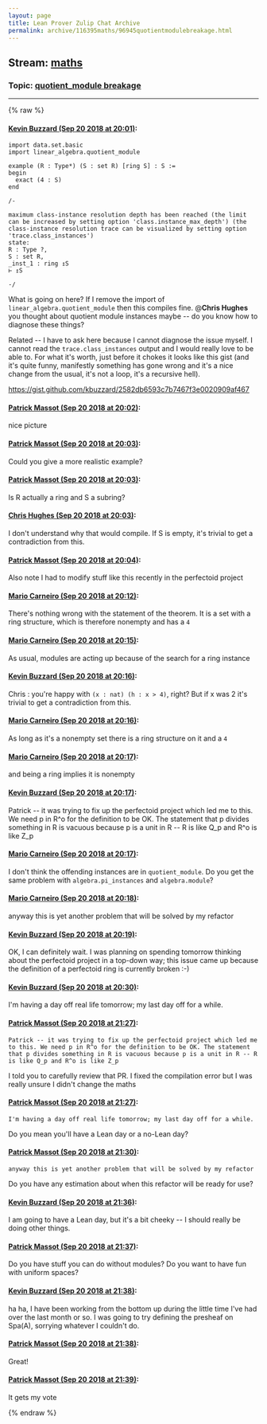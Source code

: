 ```yaml
---
layout: page
title: Lean Prover Zulip Chat Archive 
permalink: archive/116395maths/96945quotientmodulebreakage.html
---
```


## Stream: [maths](index.html)
### Topic: [quotient_module breakage](96945quotientmodulebreakage.html)

---


{% raw %}
#### [ Kevin Buzzard (Sep 20 2018 at 20:01)](https://leanprover.zulipchat.com/#narrow/stream/116395-maths/topic/quotient_module%20breakage/near/134325716):
```lean
import data.set.basic
import linear_algebra.quotient_module

example (R : Type*) (S : set R) [ring S] : S :=
begin
  exact (4 : S)
end

/-

maximum class-instance resolution depth has been reached (the limit can be increased by setting option 'class.instance_max_depth') (the class-instance resolution trace can be visualized by setting option 'trace.class_instances')
state:
R : Type ?,
S : set R,
_inst_1 : ring ↥S
⊢ ↥S

-/
```

What is going on here? If I remove the import of `linear_algebra.quotient_module` then this compiles fine. @**Chris Hughes** you thought about quotient module instances maybe -- do you know how to diagnose these things?

Related -- I have to ask here because I cannot diagnose the issue myself.  I cannot read the `trace.class_instances` output and I would really love to be able to. For what it's worth, just before it chokes it looks like this gist (and it's quite funny, manifestly something has gone wrong and it's a nice change from the usual, it's not a loop, it's a recursive hell).

https://gist.github.com/kbuzzard/2582db6593c7b7467f3e0020909af467

#### [ Patrick Massot (Sep 20 2018 at 20:02)](https://leanprover.zulipchat.com/#narrow/stream/116395-maths/topic/quotient_module%20breakage/near/134325803):
nice picture

#### [ Patrick Massot (Sep 20 2018 at 20:03)](https://leanprover.zulipchat.com/#narrow/stream/116395-maths/topic/quotient_module%20breakage/near/134325866):
Could you give a more realistic example?

#### [ Patrick Massot (Sep 20 2018 at 20:03)](https://leanprover.zulipchat.com/#narrow/stream/116395-maths/topic/quotient_module%20breakage/near/134325879):
Is R actually a ring and S a subring?

#### [ Chris Hughes (Sep 20 2018 at 20:03)](https://leanprover.zulipchat.com/#narrow/stream/116395-maths/topic/quotient_module%20breakage/near/134325883):
I don't understand why that would compile. If S is empty, it's trivial to get a contradiction from this.

#### [ Patrick Massot (Sep 20 2018 at 20:04)](https://leanprover.zulipchat.com/#narrow/stream/116395-maths/topic/quotient_module%20breakage/near/134325972):
Also note I had to modify stuff like this recently in the perfectoid project

#### [ Mario Carneiro (Sep 20 2018 at 20:12)](https://leanprover.zulipchat.com/#narrow/stream/116395-maths/topic/quotient_module%20breakage/near/134326401):
There's nothing wrong with the statement of the theorem. It is a set with a ring structure, which is therefore nonempty and has a `4`

#### [ Mario Carneiro (Sep 20 2018 at 20:15)](https://leanprover.zulipchat.com/#narrow/stream/116395-maths/topic/quotient_module%20breakage/near/134326574):
As usual, modules are acting up because of the search for a ring instance

#### [ Kevin Buzzard (Sep 20 2018 at 20:16)](https://leanprover.zulipchat.com/#narrow/stream/116395-maths/topic/quotient_module%20breakage/near/134326633):
Chris : you're happy with `(x : nat) (h : x > 4)`, right? But if x was 2 it's trivial to get a contradiction from this.

#### [ Mario Carneiro (Sep 20 2018 at 20:16)](https://leanprover.zulipchat.com/#narrow/stream/116395-maths/topic/quotient_module%20breakage/near/134326662):
As long as it's a nonempty set there is a ring structure on it and a `4`

#### [ Mario Carneiro (Sep 20 2018 at 20:17)](https://leanprover.zulipchat.com/#narrow/stream/116395-maths/topic/quotient_module%20breakage/near/134326675):
and being a ring implies it is nonempty

#### [ Kevin Buzzard (Sep 20 2018 at 20:17)](https://leanprover.zulipchat.com/#narrow/stream/116395-maths/topic/quotient_module%20breakage/near/134326693):
Patrick -- it was trying to fix up the perfectoid project which led me to this. We need p in R^o for the definition to be OK. The statement that p divides something in R is vacuous because p is a unit in R -- R is like Q_p and R^o is like Z_p

#### [ Mario Carneiro (Sep 20 2018 at 20:17)](https://leanprover.zulipchat.com/#narrow/stream/116395-maths/topic/quotient_module%20breakage/near/134326712):
I don't think the offending instances are in `quotient_module`. Do you get the same problem with `algebra.pi_instances` and `algebra.module`?

#### [ Mario Carneiro (Sep 20 2018 at 20:18)](https://leanprover.zulipchat.com/#narrow/stream/116395-maths/topic/quotient_module%20breakage/near/134326777):
anyway this is yet another problem that will be solved by my refactor

#### [ Kevin Buzzard (Sep 20 2018 at 20:19)](https://leanprover.zulipchat.com/#narrow/stream/116395-maths/topic/quotient_module%20breakage/near/134326801):
OK, I can definitely wait. I was planning on spending tomorrow thinking about the perfectoid project in a top-down way; this issue came up because the definition of a perfectoid ring is currently broken :-)

#### [ Kevin Buzzard (Sep 20 2018 at 20:30)](https://leanprover.zulipchat.com/#narrow/stream/116395-maths/topic/quotient_module%20breakage/near/134327608):
I'm having a day off real life tomorrow; my last day off for a while.

#### [ Patrick Massot (Sep 20 2018 at 21:27)](https://leanprover.zulipchat.com/#narrow/stream/116395-maths/topic/quotient_module%20breakage/near/134331345):
```quote
Patrick -- it was trying to fix up the perfectoid project which led me to this. We need p in R^o for the definition to be OK. The statement that p divides something in R is vacuous because p is a unit in R -- R is like Q_p and R^o is like Z_p
```
I told you to carefully review that PR. I fixed the compilation error but I was really unsure I didn't change the maths

#### [ Patrick Massot (Sep 20 2018 at 21:27)](https://leanprover.zulipchat.com/#narrow/stream/116395-maths/topic/quotient_module%20breakage/near/134331353):
```quote
I'm having a day off real life tomorrow; my last day off for a while.
```
Do you mean you'll have a Lean day or a no-Lean day?

#### [ Patrick Massot (Sep 20 2018 at 21:30)](https://leanprover.zulipchat.com/#narrow/stream/116395-maths/topic/quotient_module%20breakage/near/134331541):
```quote
anyway this is yet another problem that will be solved by my refactor
```
Do you have any estimation about when this refactor will be ready for use?

#### [ Kevin Buzzard (Sep 20 2018 at 21:36)](https://leanprover.zulipchat.com/#narrow/stream/116395-maths/topic/quotient_module%20breakage/near/134331826):
I am going to have a Lean day, but it's a bit cheeky -- I should really be doing other things.

#### [ Patrick Massot (Sep 20 2018 at 21:37)](https://leanprover.zulipchat.com/#narrow/stream/116395-maths/topic/quotient_module%20breakage/near/134331861):
Do you have stuff you can do without modules? Do you want to have fun with uniform spaces?

#### [ Kevin Buzzard (Sep 20 2018 at 21:38)](https://leanprover.zulipchat.com/#narrow/stream/116395-maths/topic/quotient_module%20breakage/near/134331952):
ha ha, I have been working from the bottom up during the little time I've had over the last month or so. I was going to try defining the presheaf on Spa(A), sorrying whatever I couldn't do.

#### [ Patrick Massot (Sep 20 2018 at 21:38)](https://leanprover.zulipchat.com/#narrow/stream/116395-maths/topic/quotient_module%20breakage/near/134331983):
Great!

#### [ Patrick Massot (Sep 20 2018 at 21:39)](https://leanprover.zulipchat.com/#narrow/stream/116395-maths/topic/quotient_module%20breakage/near/134331986):
It gets my vote


{% endraw %}
